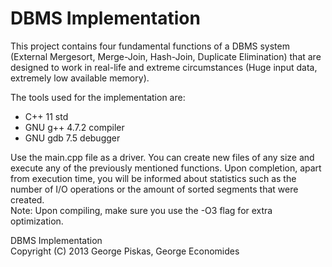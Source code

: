 DBMS Implementation
===================

This project contains four fundamental functions of a DBMS system (External Mergesort, Merge-Join, Hash-Join, Duplicate Elimination) that are designed to work in real-life and extreme circumstances (Huge input data, extremely low available memory).

The tools used for the implementation are:
<ul>
<li>C++ 11 std</li>
<li>GNU g++ 4.7.2 compiler</li>
<li>GNU gdb 7.5 debugger</li>
</ul>

Use the main.cpp file as a driver. You can create new files of any size and execute any of the previously mentioned functions. Upon completion, apart from execution time, you will be informed about statistics such as the number of I/O operations or the amount of sorted segments that were created. <br> Note: Upon compiling, make sure you use the -O3 flag for extra optimization.

DBMS Implementation <br> Copyright (C) 2013 George Piskas, George Economides
